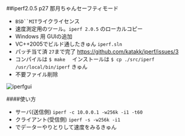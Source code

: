 ##iperf2.0.5 p27 那月ちゃんセーフティモード

* `BSD``MIT`ライクライセンス
* 速度測定用のツール。`iperf 2.0.5` のローカルコピー   
* Windows 用 GUIの追加
* VC++2005でビルド通したきゅん `iperf.sln`
* パッチ当て済 `27`まで完了 https://github.com/katakk/iperf/issues/3  
* コンパイルは `$ make  ` インストールは ` $ cp ./src/iperf  /usr/local/bin/iperf ` きゅん    
* 不要ファイル削除

![iperfgui](https://raw.github.com/katakk/iperf/master/iperfgui.png)

####使い方

* サーバ(送信側) `iperf -c 10.0.0.1 -w256k -i1 -t60` 
* クライアント(受信側) `iperf -s -w256k -i1`
* でデーターやりとりして速度をみるきゅん   

 



